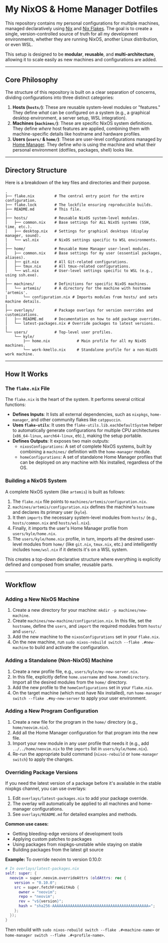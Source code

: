 # My NixOS & Home Manager Dotfiles

This repository contains my personal configurations for multiple machines, managed declaratively using [Nix](https://nixos.org/) and [Nix Flakes](https://nixos.wiki/wiki/Flakes). The goal is to create a single, version-controlled source of truth for all my development environments, whether they are running NixOS, another Linux distribution, or even WSL.

This setup is designed to be **modular**, **reusable**, and **multi-architecture**, allowing it to scale easily as new machines and configurations are added.

---

## Core Philosophy

The structure of this repository is built on a clear separation of concerns, dividing configurations into three distinct categories:

1. **Hosts (`hosts/`)**: These are reusable system-level modules or "features." They define _what_ can be configured on a system (e.g., a graphical desktop environment, a server setup, WSL integration).
2. **Machines (`machines/`)**: These are specific NixOS system definitions. They define _where_ host features are applied, combining them with machine-specific details like hostname and hardware profiles.
3. **Users (`users/` & `home/`)**: These are user-level configurations managed by [Home Manager](https://github.com/nix-community/home-manager). They define _who_ is using the machine and what their personal environment (dotfiles, packages, shell) looks like.

---

## Directory Structure

Here is a breakdown of the key files and directories and their purpose.

```
.
├── flake.nix         # The central entry point for the entire configuration.
├── flake.lock        # The lockfile ensuring reproducible builds.
├── README.md         # This file.
|
├── hosts/            # Reusable NixOS system-level modules.
│   ├── common.nix    # Base settings for ALL NixOS systems (SSH, time, etc.).
│   ├── desktop.nix   # Settings for graphical desktops (display manager, sound).
│   └── wsl.nix       # NixOS settings specific to WSL environments.
|
├── home/             # Reusable Home Manager user-level modules.
│   ├── common.nix    # Base settings for my user (essential packages, aliases).
│   ├── git.nix       # All Git-related configurations.
│   ├── tmux.nix      # All tmux-related configurations.
│   └── wsl.nix       # User-level settings specific to WSL (e.g., using ssh.exe).
|
├── machines/         # Definitions for specific NixOS machines.
│   └── artemis/      # A directory for the machine with hostname 'artemis'.
│       └── configuration.nix # Imports modules from hosts/ and sets machine details.
|
├── overlays/         # Package overlays for version overrides and customizations.
│   ├── README.md     # Documentation on how to add package overrides.
│   └── latest-packages.nix # Override packages to latest versions.
|
└── users/            # Top-level user profiles.
    └── kyle/
        ├── home.nix            # Main profile for all my NixOS machines.
        └── work-kmello.nix     # Standalone profile for a non-NixOS work machine.
```

---

## How It Works

### The `flake.nix` File

The `flake.nix` is the heart of the system. It performs several critical functions:

- **Defines Inputs**: It lists all external dependencies, such as `nixpkgs`, `home-manager`, and other community flakes like `catppuccin`.
- **Uses `flake-utils`**: It uses the `flake-utils.lib.eachDefaultSystem` helper to automatically generate configurations for multiple CPU architectures (`x86_64-linux`, `aarch64-linux`, etc.), making the setup portable.
- **Defines Outputs**: It exposes two main outputs:
  - `nixosConfigurations`: A set of complete NixOS systems, built by combining a `machines/` definition with the `home-manager` module.
  - `homeConfigurations`: A set of standalone Home Manager profiles that can be deployed on any machine with Nix installed, regardless of the OS.

### Building a NixOS System

A complete NixOS system (like `artemis`) is built as follows:

1. The `flake.nix` file points to `machines/artemis/configuration.nix`.
2. `machines/artemis/configuration.nix` defines the machine's `hostname` and declares its primary user (`kyle`).
3. It then `imports` the necessary system-level modules from `hosts/` (e.g., `hosts/common.nix` and `hosts/wsl.nix`).
4. Finally, it imports the user's Home Manager profile from `users/kyle/home.nix`.
5. The `users/kyle/home.nix` profile, in turn, imports all the desired user-level modules from `home/` (like `git.nix`, `tmux.nix`, etc.) and intelligently includes `home/wsl.nix` if it detects it's on a WSL system.

This creates a top-down declarative structure where everything is explicitly defined and composed from smaller, reusable parts.

---

## Workflow

### Adding a New NixOS Machine

1. Create a new directory for your machine: `mkdir -p machines/new-machine`.
2. Create `machines/new-machine/configuration.nix`. In this file, set the `hostname`, define the `users`, and `import` the required modules from `hosts/` and `users/`.
3. Add the new machine to the `nixosConfigurations` set in your `flake.nix`.
4. On the new machine, run `sudo nixos-rebuild switch --flake .#new-machine` to build and activate the configuration.

### Adding a Standalone (Non-NixOS) Machine

1. Create a new profile file, e.g., `users/kyle/my-new-server.nix`.
2. In this file, explicitly define `home.username` and `home.homeDirectory`. Import all the desired modules from the `home/` directory.
3. Add the new profile to the `homeConfigurations` set in your `flake.nix`.
4. On the target machine (which must have Nix installed), run `home-manager switch --flake .#my-new-server` to apply your user environment.

### Adding a New Program Configuration

1. Create a new file for the program in the `home/` directory (e.g., `home/neovim.nix`).
2. Add all the Home Manager configuration for that program into the new file.
3. Import your new module in any user profile that needs it (e.g., add `../../home/neovim.nix` to the `imports` list in `users/kyle/home.nix`).
4. Re-run the appropriate build command (`nixos-rebuild` or `home-manager switch`) to apply the changes.

### Overriding Package Versions

If you need the latest version of a package before it's available in the stable nixpkgs channel, you can use overlays:

1. Edit `overlays/latest-packages.nix` to add your package override.
2. The overlay will automatically be applied to all machines and home-manager configurations.
3. See `overlays/README.md` for detailed examples and methods.

**Common use cases:**
- Getting bleeding-edge versions of development tools
- Applying custom patches to packages
- Using packages from nixpkgs-unstable while staying on stable
- Building packages from the latest git source

**Example:** To override neovim to version 0.10.0:

```nix
# In overlays/latest-packages.nix
self: super: {
  neovim = super.neovim.overrideAttrs (oldAttrs: rec {
    version = "0.10.0";
    src = super.fetchFromGitHub {
      owner = "neovim";
      repo = "neovim";
      rev = "v${version}";
      hash = "sha256-AAAAAAAAAAAAAAAAAAAAAAAAAAAAAAAAAAAAAAAAAAA=";
    };
  });
}
```

Then rebuild with `sudo nixos-rebuild switch --flake .#<machine-name>` or `home-manager switch --flake .#<profile-name>`.
